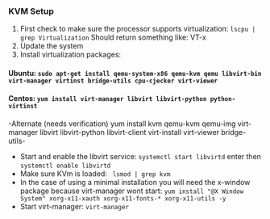 ### KVM Setup
1. First check to make sure the processor supports virtualization: `lscpu | grep Virtualization`
Should return something like: VT-x
2. Update the system
3. Install virtualization packages:
#### Ubuntu: `sudo apt-get install qemu-system-x86 qemu-kvm qemu libvirt-bin virt-manager virtinst bridge-utils cpu-cjecker virt-viewer`
#### Centos: `yum install virt-manager libvirt libvirt-python python-virtinst`
-Alternate (needs verification) yum install kvm qemu-kvm qemu-img virt-manager libvirt libvirt-python libvirt-client virt-install virt-viewer bridge-utils-
- Start and enable the libvirt service: `systemctl start libvirtd` enter then `systemctl enable libvirtd`
- Make sure KVm is loaded: ` lsmod | grep kvm`
- In the case of using a minimal installation you will need the x-window package because virt-manager wont start: `yum install "@X Window System" xorg-x11-xauth xorg-x11-fonts-* xorg-x11-utils -y`
- Start virt-manager: `virt-manager`
